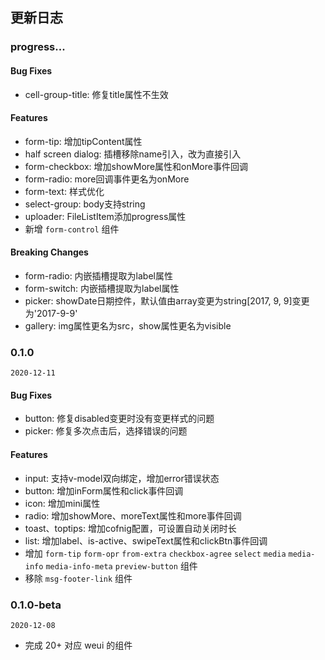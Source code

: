 ## 更新日志

### progress...

#### Bug Fixes

- cell-group-title: 修复title属性不生效

#### Features

- form-tip: 增加tipContent属性
- half screen dialog: 插槽移除name引入，改为直接引入
- form-checkbox: 增加showMore属性和onMore事件回调
- form-radio: more回调事件更名为onMore
- form-text: 样式优化
- select-group: body支持string
- uploader: FileListItem添加progress属性
- 新增 `form-control` 组件

#### Breaking Changes

- form-radio: 内嵌插槽提取为label属性
- form-switch: 内嵌插槽提取为label属性
- picker: showDate日期控件，默认值由array变更为string[2017, 9, 9]变更为'2017-9-9'
- gallery: img属性更名为src，show属性更名为visible

### 0.1.0

`2020-12-11`

#### Bug Fixes

- button: 修复disabled变更时没有变更样式的问题
- picker: 修复多次点击后，选择错误的问题

#### Features

- input: 支持v-model双向绑定，增加error错误状态
- button: 增加inForm属性和click事件回调
- icon: 增加mini属性
- radio: 增加showMore、moreText属性和more事件回调
- toast、toptips: 增加cofnig配置，可设置自动关闭时长
- list: 增加label、is-active、swipeText属性和clickBtn事件回调
- 增加 `form-tip` `form-opr` `from-extra` `checkbox-agree` `select` `media` `media-info` `media-info-meta` `preview-button` 组件
- 移除 `msg-footer-link` 组件

### 0.1.0-beta

`2020-12-08`

- 完成 20+ 对应 weui 的组件
